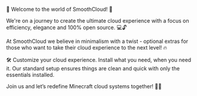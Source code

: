 🚀 Welcome to the world of SmoothCloud! 🌟

We're on a journey to create the ultimate cloud experience with a focus on efficiency, elegance and 100% open source. 💻🔓

At SmoothCloud we believe in minimalism with a twist - optional extras for those who want to take their cloud experience to the next level! 🔥

🛠️ Customize your cloud experience. Install what you need, when you need it. Our standard setup ensures things are clean and quick with only the essentials installed.

Join us and let’s redefine Minecraft cloud systems together! 💬✨

<script type="text/javascript" src="https://cdnjs.buymeacoffee.com/1.0.0/button.prod.min.js" data-name="bmc-button" data-slug="smoothcloudservices" data-color="#FFDD00" data-emoji="🍺"  data-font="Cookie" data-text="Buy me a beer" data-outline-color="#000000" data-font-color="#000000" data-coffee-color="#ffffff" ></script>
